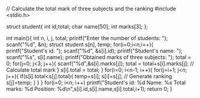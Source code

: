 // Calculate the total mark of three subjects and the ranking
#include <stdio.h>

struct student{
    int id,total;
    char name[50];
    int marks[3];
};

int main(){
    int n, i, j, total;
    printf("Enter the number of students: ");
    scanf("%d", &n);
    struct student s[n], temp;
    for(i=0;i<n;i++){
        printf("Student's id: ");
        scanf("%d", &s[i].id);
        printf("Student's name: ");
        scanf("%s", s[i].name);
        printf("Obtained marks of three subjects: ");
        total = 0;
        for(j=0; j<3; j++){
            scanf("%d",&s[i].marks[j]);
            total = total+s[i].marks[j];  // Calculate total mark
        }
        s[i].total = total;
    }
    for(i=0; i<n-1; i++){
      for(j=i+1; j<n; j++){
          if(s[i].total<s[j].total){
              temp=s[i];
              s[i]=s[j];     // Generate ranking
              s[j]=temp;
          }
      }
    }
    for(i=0; i<n; i++)
        printf("Student's id: %d  Name: %s  Total marks: %d  Position: %d\n",s[i].id,s[i].name,s[i].total,i+1);
    return 0;
}
